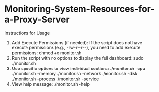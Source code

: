 # Monitoring-System-Resources-for-a-Proxy-Server
Instructions for Usage

1.	Add Execute Permissions (if needed):
If the script does not have execute permissions (e.g., -rw-r--r--), you need to add execute permissions:
chmod +x monitor.sh
2.	Run the script with no options to display the full dashboard:
sudo ./monitor.sh
3.	Use specific options to view individual sections:
./monitor.sh -cpu
./monitor.sh -memory
./monitor.sh -network
./monitor.sh -disk
./monitor.sh -process
./monitor.sh -service
4.	View help message:
./monitor.sh -help
